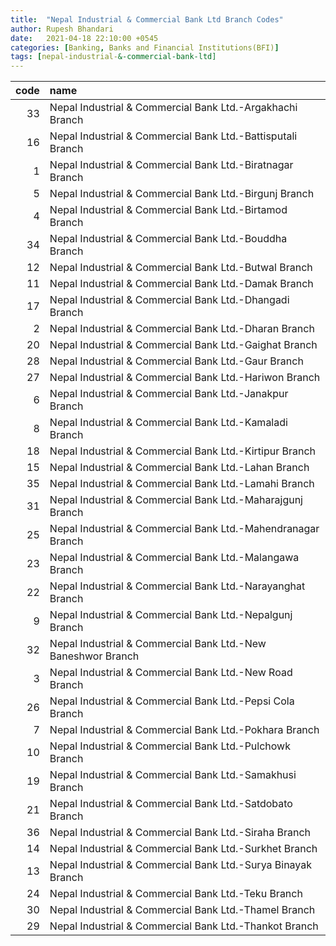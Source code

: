 ```yaml
---
title:  "Nepal Industrial & Commercial Bank Ltd Branch Codes"
author: Rupesh Bhandari
date:   2021-04-18 22:10:00 +0545
categories: [Banking, Banks and Financial Institutions(BFI)]
tags: [nepal-industrial-&-commercial-bank-ltd]
---
```


|   code | name                                                         |
|-------:|:-------------------------------------------------------------|
|     33 | Nepal Industrial & Commercial Bank Ltd.-Argakhachi Branch    |
|     16 | Nepal Industrial & Commercial Bank Ltd.-Battisputali Branch  |
|      1 | Nepal Industrial & Commercial Bank Ltd.-Biratnagar Branch    |
|      5 | Nepal Industrial & Commercial Bank Ltd.-Birgunj Branch       |
|      4 | Nepal Industrial & Commercial Bank Ltd.-Birtamod Branch      |
|     34 | Nepal Industrial & Commercial Bank Ltd.-Bouddha Branch       |
|     12 | Nepal Industrial & Commercial Bank Ltd.-Butwal Branch        |
|     11 | Nepal Industrial & Commercial Bank Ltd.-Damak Branch         |
|     17 | Nepal Industrial & Commercial Bank Ltd.-Dhangadi Branch      |
|      2 | Nepal Industrial & Commercial Bank Ltd.-Dharan Branch        |
|     20 | Nepal Industrial & Commercial Bank Ltd.-Gaighat Branch       |
|     28 | Nepal Industrial & Commercial Bank Ltd.-Gaur Branch          |
|     27 | Nepal Industrial & Commercial Bank Ltd.-Hariwon Branch       |
|      6 | Nepal Industrial & Commercial Bank Ltd.-Janakpur Branch      |
|      8 | Nepal Industrial & Commercial Bank Ltd.-Kamaladi Branch      |
|     18 | Nepal Industrial & Commercial Bank Ltd.-Kirtipur Branch      |
|     15 | Nepal Industrial & Commercial Bank Ltd.-Lahan Branch         |
|     35 | Nepal Industrial & Commercial Bank Ltd.-Lamahi Branch        |
|     31 | Nepal Industrial & Commercial Bank Ltd.-Maharajgunj Branch   |
|     25 | Nepal Industrial & Commercial Bank Ltd.-Mahendranagar Branch |
|     23 | Nepal Industrial & Commercial Bank Ltd.-Malangawa Branch     |
|     22 | Nepal Industrial & Commercial Bank Ltd.-Narayanghat Branch   |
|      9 | Nepal Industrial & Commercial Bank Ltd.-Nepalgunj Branch     |
|     32 | Nepal Industrial & Commercial Bank Ltd.-New Baneshwor Branch |
|      3 | Nepal Industrial & Commercial Bank Ltd.-New Road Branch      |
|     26 | Nepal Industrial & Commercial Bank Ltd.-Pepsi Cola Branch    |
|      7 | Nepal Industrial & Commercial Bank Ltd.-Pokhara Branch       |
|     10 | Nepal Industrial & Commercial Bank Ltd.-Pulchowk Branch      |
|     19 | Nepal Industrial & Commercial Bank Ltd.-Samakhusi Branch     |
|     21 | Nepal Industrial & Commercial Bank Ltd.-Satdobato Branch     |
|     36 | Nepal Industrial & Commercial Bank Ltd.-Siraha Branch        |
|     14 | Nepal Industrial & Commercial Bank Ltd.-Surkhet Branch       |
|     13 | Nepal Industrial & Commercial Bank Ltd.-Surya Binayak Branch |
|     24 | Nepal Industrial & Commercial Bank Ltd.-Teku Branch          |
|     30 | Nepal Industrial & Commercial Bank Ltd.-Thamel Branch        |
|     29 | Nepal Industrial & Commercial Bank Ltd.-Thankot Branch       |